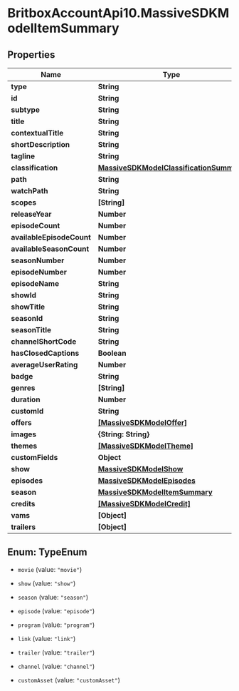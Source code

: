 # BritboxAccountApi10.MassiveSDKModelItemSummary

## Properties
Name | Type | Description | Notes
------------ | ------------- | ------------- | -------------
**type** | **String** |  | [optional] 
**id** | **String** |  | [optional] 
**subtype** | **String** |  | [optional] 
**title** | **String** |  | [optional] 
**contextualTitle** | **String** |  | [optional] 
**shortDescription** | **String** |  | [optional] 
**tagline** | **String** |  | [optional] 
**classification** | [**MassiveSDKModelClassificationSummary**](MassiveSDKModelClassificationSummary.md) |  | [optional] 
**path** | **String** |  | [optional] 
**watchPath** | **String** |  | [optional] 
**scopes** | **[String]** |  | [optional] 
**releaseYear** | **Number** |  | [optional] 
**episodeCount** | **Number** |  | [optional] 
**availableEpisodeCount** | **Number** |  | [optional] 
**availableSeasonCount** | **Number** |  | [optional] 
**seasonNumber** | **Number** |  | [optional] 
**episodeNumber** | **Number** |  | [optional] 
**episodeName** | **String** |  | [optional] 
**showId** | **String** |  | [optional] 
**showTitle** | **String** |  | [optional] 
**seasonId** | **String** |  | [optional] 
**seasonTitle** | **String** |  | [optional] 
**channelShortCode** | **String** |  | [optional] 
**hasClosedCaptions** | **Boolean** |  | [optional] 
**averageUserRating** | **Number** |  | [optional] 
**badge** | **String** |  | [optional] 
**genres** | **[String]** |  | [optional] 
**duration** | **Number** |  | [optional] 
**customId** | **String** |  | [optional] 
**offers** | [**[MassiveSDKModelOffer]**](MassiveSDKModelOffer.md) |  | [optional] 
**images** | **{String: String}** |  | [optional] 
**themes** | [**[MassiveSDKModelTheme]**](MassiveSDKModelTheme.md) |  | [optional] 
**customFields** | **Object** |  | [optional] 
**show** | [**MassiveSDKModelShow**](MassiveSDKModelShow.md) |  | [optional] 
**episodes** | [**MassiveSDKModelEpisodes**](MassiveSDKModelEpisodes.md) |  | [optional] 
**season** | [**MassiveSDKModelItemSummary**](MassiveSDKModelItemSummary.md) |  | [optional] 
**credits** | [**[MassiveSDKModelCredit]**](MassiveSDKModelCredit.md) |  | [optional] 
**vams** | **[Object]** |  | [optional] 
**trailers** | **[Object]** |  | [optional] 


<a name="TypeEnum"></a>
## Enum: TypeEnum


* `movie` (value: `"movie"`)

* `show` (value: `"show"`)

* `season` (value: `"season"`)

* `episode` (value: `"episode"`)

* `program` (value: `"program"`)

* `link` (value: `"link"`)

* `trailer` (value: `"trailer"`)

* `channel` (value: `"channel"`)

* `customAsset` (value: `"customAsset"`)




